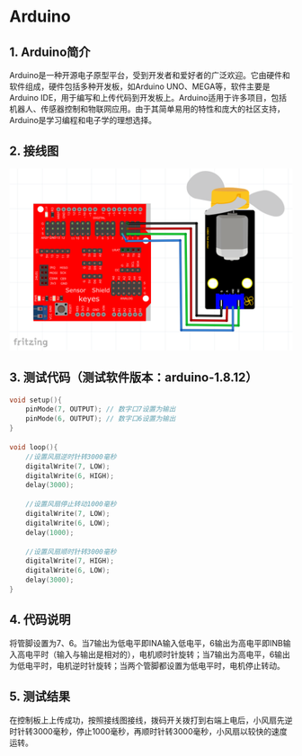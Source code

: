 # Arduino


## 1. Arduino简介  

Arduino是一种开源电子原型平台，受到开发者和爱好者的广泛欢迎。它由硬件和软件组成，硬件包括多种开发板，如Arduino UNO、MEGA等，软件主要是Arduino IDE，用于编写和上传代码到开发板上。Arduino适用于许多项目，包括机器人、传感器控制和物联网应用。由于其简单易用的特性和庞大的社区支持，Arduino是学习编程和电子学的理想选择。  

## 2. 接线图  

![](media/3b93afbcf6a53aaac1b35355b85ef9fb.png)  

## 3. 测试代码（测试软件版本：arduino-1.8.12）  

```cpp  
void setup(){  
    pinMode(7, OUTPUT); // 数字口7设置为输出  
    pinMode(6, OUTPUT); // 数字口6设置为输出  
}  

void loop(){  
    //设置风扇逆时针转3000毫秒  
    digitalWrite(7, LOW);  
    digitalWrite(6, HIGH);  
    delay(3000);  

    //设置风扇停止转动1000毫秒  
    digitalWrite(7, LOW);  
    digitalWrite(6, LOW);  
    delay(1000);  

    //设置风扇顺时针转3000毫秒  
    digitalWrite(7, HIGH);  
    digitalWrite(6, LOW);  
    delay(3000);  
}  
```  

## 4. 代码说明  

将管脚设置为7、6。当7输出为低电平即INA输入低电平，6输出为高电平即INB输入高电平时（输入与输出是相对的），电机顺时针旋转；当7输出为高电平，6输出为低电平时，电机逆时针旋转；当两个管脚都设置为低电平时，电机停止转动。  

## 5. 测试结果  

在控制板上上传成功，按照接线图接线，拨码开关拨打到右端上电后，小风扇先逆时针转3000毫秒，停止1000毫秒，再顺时针转3000毫秒，小风扇以较快的速度运转。



